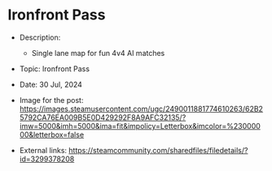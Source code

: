 # Ironfront Pass

- Description:
    - Single lane map for fun 4v4 AI matches

- Topic: Ironfront Pass

- Date: 30 Jul, 2024

- Image for the post: https://images.steamusercontent.com/ugc/2490011881774610263/62B25792CA76EA009B5E0D429292F8A9AFC32135/?imw=5000&imh=5000&ima=fit&impolicy=Letterbox&imcolor=%23000000&letterbox=false

- External links: https://steamcommunity.com/sharedfiles/filedetails/?id=3299378208
